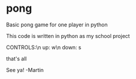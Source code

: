 # pong
Basic pong game for one player in python

This code is written in python as my school project

CONTROLS:\n
up:   w\n
down: s

that's all

See ya!
-Martin
